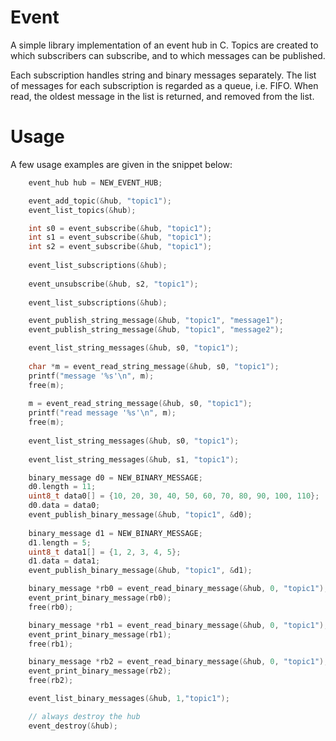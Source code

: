 # Event

A simple library implementation of an event hub in C. Topics are created to which 
subscribers can subscribe, and to which messages can be published.

Each subscription handles string and binary messages separately. The list of messages for
each subscription is regarded as a queue, i.e. FIFO. When read, the oldest message in the
list is returned, and removed from the list.

# Usage

A few usage examples are given in the snippet below:

```c
    event_hub hub = NEW_EVENT_HUB;

    event_add_topic(&hub, "topic1");
    event_list_topics(&hub);

    int s0 = event_subscribe(&hub, "topic1");
    int s1 = event_subscribe(&hub, "topic1");
    int s2 = event_subscribe(&hub, "topic1");
    
    event_list_subscriptions(&hub);
    
    event_unsubscribe(&hub, s2, "topic1");
    
    event_list_subscriptions(&hub);

    event_publish_string_message(&hub, "topic1", "message1");
    event_publish_string_message(&hub, "topic1", "message2");

    event_list_string_messages(&hub, s0, "topic1");
    
    char *m = event_read_string_message(&hub, s0, "topic1");
    printf("message '%s'\n", m);
    free(m);
    
    m = event_read_string_message(&hub, s0, "topic1");
    printf("read message '%s'\n", m);
    free(m);
    
    event_list_string_messages(&hub, s0, "topic1");
    
    event_list_string_messages(&hub, s1, "topic1");

    binary_message d0 = NEW_BINARY_MESSAGE;
    d0.length = 11;
    uint8_t data0[] = {10, 20, 30, 40, 50, 60, 70, 80, 90, 100, 110};
    d0.data = data0;
    event_publish_binary_message(&hub, "topic1", &d0);
    
    binary_message d1 = NEW_BINARY_MESSAGE;
    d1.length = 5;
    uint8_t data1[] = {1, 2, 3, 4, 5};
    d1.data = data1;
    event_publish_binary_message(&hub, "topic1", &d1);

    binary_message *rb0 = event_read_binary_message(&hub, 0, "topic1");
    event_print_binary_message(rb0);
    free(rb0);

    binary_message *rb1 = event_read_binary_message(&hub, 0, "topic1");
    event_print_binary_message(rb1);
    free(rb1);

    binary_message *rb2 = event_read_binary_message(&hub, 0, "topic1");
    event_print_binary_message(rb2);
    free(rb2);

    event_list_binary_messages(&hub, 1,"topic1");

    // always destroy the hub
    event_destroy(&hub);
```